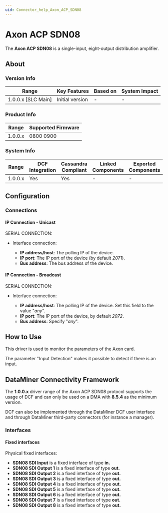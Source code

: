 ```yaml
---
uid: Connector_help_Axon_ACP_SDN08
---
```


# Axon ACP SDN08

The **Axon ACP SDN08** is a single-input, eight-output distribution amplifier.

## About

### Version Info

| **Range**            | **Key Features** | **Based on** | **System Impact** |
|----------------------|------------------|--------------|-------------------|
| 1.0.0.x \[SLC Main\] | Initial version  | \-           | \-                |

### Product Info

| **Range** | **Supported Firmware** |
|-----------|------------------------|
| 1.0.0.x   | 0800 0900              |

### System Info

| **Range** | **DCF Integration** | **Cassandra Compliant** | **Linked Components** | **Exported Components** |
|-----------|---------------------|-------------------------|-----------------------|-------------------------|
| 1.0.0.x   | Yes                 | Yes                     | \-                    | \-                      |

## Configuration

### Connections

#### IP Connection - Unicast

SERIAL CONNECTION:

- Interface connection:

  - **IP address/host**: The polling IP of the device.
  - **IP port**: The IP port of the device (by default *2071*).
  - **Bus address**: The bus address of the device.

#### IP Connection - Broadcast

SERIAL CONNECTION:

- Interface connection:

  - **IP address/host**: The polling IP of the device. Set this field to the value "*any*".
  - **IP port**: The IP port of the device, by default *2072*.
  - **Bus address**: Specify "*any*".

## How to Use

This driver is used to monitor the parameters of the Axon card.

The parameter "Input Detection" makes it possible to detect if there is an input.

## DataMiner Connectivity Framework

The **1.0.0.x** driver range of the Axon ACP SDN08 protocol supports the usage of DCF and can only be used on a DMA with **8.5.4** as the minimum version.

DCF can also be implemented through the DataMiner DCF user interface and through DataMiner third-party connectors (for instance a manager).

### Interfaces

#### Fixed interfaces

Physical fixed interfaces:

- **SDN08 SDI Input** is a fixed interface of type **in.**
- **SDN08 SDI Output 1** is a fixed interface of type **out.**
- **SDN08 SDI Output 2** is a fixed interface of type **out.**
- **SDN08 SDI Output 3** is a fixed interface of type **out.**
- **SDN08 SDI Output 4** is a fixed interface of type **out.**
- **SDN08 SDI Output 5** is a fixed interface of type **out.**
- **SDN08 SDI Output 6** is a fixed interface of type **out.**
- **SDN08 SDI Output 7** is a fixed interface of type **out.**
- **SDN08 SDI Output 8** is a fixed interface of type **out.**
